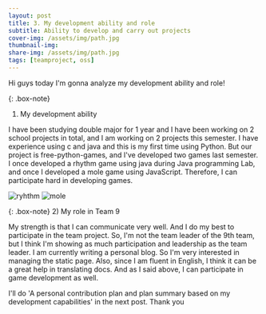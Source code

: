 ```yaml
---
layout: post 
title: 3. My development ability and role
subtitle: Ability to develop and carry out projects
cover-img: /assets/img/path.jpg
thumbnail-img: 
share-img: /assets/img/path.jpg
tags: [teamproject, oss]
---
```


Hi guys today I'm gonna analyze my development ability and role!

{: .box-note}
1) My development ability


I have been studying double major for 1 year and I have been working on 2 school projects in total, and I am working on 2 projects this semester.
I have experience using c and java and this is my first time using Python. 
But our project is free-python-games, and I've developed two games last semester.
I once developed a rhythm game using java during Java programming Lab, and once I developed a mole game using JavaScript.
Therefore, I can participate hard in developing games.

![ryhthm](https://user-images.githubusercontent.com/55980214/99899418-9e9e2380-2cec-11eb-831f-bd2cb25ab532.JPG)
![mole](https://user-images.githubusercontent.com/55980214/99899419-9fcf5080-2cec-11eb-99f6-6a599f271e91.JPG)




{: .box-note}
2) My role in Team 9


My strength is that I can communicate very well. And I do my best to participate in the team project.
So, I'm not the team leader of the 9th team, but I think I'm showing as much participation and leadership as the team leader.
I am currently writing a personal blog. So I'm very interested in managing the static page.
Also, since I am fluent in English, I think it can be a great help in translating docs.
And as I said above, I can participate in game development as well.

I'll do 'A personal contribution plan and plan summary based on my development capabilities' in the next post.
Thank you
